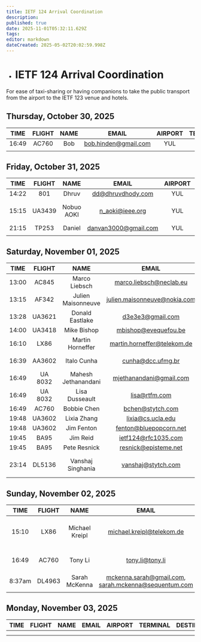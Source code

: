 ```yaml
---
title: IETF 124 Arrival Coordination
description: 
published: true
date: 2025-11-01T05:32:11.629Z
tags: 
editor: markdown
dateCreated: 2025-05-02T20:02:59.998Z
---
```


- # IETF 124 Arrival Coordination
For ease of taxi-sharing or having companions to take the public transport from the airport to the IETF 123 venue and hotels.

## Thursday, October 30, 2025

| TIME | FLIGHT | NAME | EMAIL | AIRPORT | TERMINAL | DESTINATION | NOTES |
|:----:|:------:|:----:|:-----:|:-------:|:--------:|:-----------:|:-----:|
| 16:49 | AC760 | Bob  | bob.hinden@gmail.com | YUL |  | Fairmont |       |
|      |        |      |       |         |          |             |       |


## Friday, October 31, 2025

| TIME | FLIGHT | NAME | EMAIL | AIRPORT | TERMINAL | DESTINATION | NOTES |
|:----:|:------:|:----:|:-----:|:-------:|:--------:|:-----------:|:-----:|
|14:22| 801|Dhruv |dd@dhruvdhody.com  |YUL   | |Fairmont  | |
|15:15|UA3439|Nobuo AOKI |n_aoki@ieee.org  |YUL   | |Fairmont  | Flight Arraval Time|
|21:15|TP253|Daniel|danvan3000@gmail.com|YUL| | Fairmont-ish | |
|      |       |      |       |         |          |             |       |


## Saturday, November 01, 2025

| TIME | FLIGHT | NAME | EMAIL | AIRPORT | TERMINAL | DESTINATION | NOTES |
|:----:|:------:|:----:|:-----:|:-------:|:--------:|:-----------:|:-----:|
| 13:00 | AC845 | Marco Liebsch  | marco.liebsch@neclab.eu | YUL |   |          |       |
| 13:15 | AF342 | Julien Maisonneuve  | julien.maisonneuve@nokia.com | YUL |   | Fairmont |       |
| 13:28 | UA3621 | Donald Eastlake | d3e3e3@gmail.com | YUL |  | Hilton Garden Inn | 
| 14:00 | UA3418 | Mike Bishop | mbishop@evequefou.be | YUL | 2 | Renaissance | |
| 16:10	| LX86 | Martin Horneffer | martin.horneffer@telekom.de | YUL | | Fairmont |
| 16:39	| AA3602 | Italo Cunha | cunha@dcc.ufmg.br | YUL | | Best Western Downtown |
| 16:49 | UA 8032 | Mahesh Jethanandani | mjethanandani@gmail.com | YUL | | Fairmont |
| 16:49 | UA 8032 | Lisa Dusseault | lisa@rtfm.com | YUL | | AirBnB | + kid |
| 16:49 | AC760 | Bobbie Chen | bchen@stytch.com | YUL |   | Fairmont |    | 
| 19:48 | UA3602 | Lixia Zhang | lixia@cs.ucla.edu | YUL |   | Fairmont |       |	
| 19:48 | UA3602 | Jim Fenton  | fenton@bluepopcorn.net | YUL | | Fairmont |       |
|  19:45   | BA95       | Jim Reid     | ietf124@rfc1035.com			     | YUL     |          |      Fairmont       |       | 
| 19:45 | BA95 | Pete Resnick  | resnick@episteme.net | YUL |   | Fairmont |       |
| 23:14 | DL5136 | Vanshaj Singhania | vanshaj@stytch.com | YUL | | Fairmont-ish (Marriott Chateau) |       |


## Sunday, November 02, 2025

| TIME | FLIGHT | NAME | EMAIL | AIRPORT | TERMINAL | DESTINATION | NOTES |
|:----:|:------:|:----:|:-----:|:-------:|:--------:|:-----------:|:-----:|
| 15:10 | LX86 | Michael Kreipl | michael.kreipl@telekom.de | YUL |          | Delta Hotel | can also go to another nearish hotel |
| 16:49 | AC760 | Tony Li | tony.li@tony.li | YUL |          | Fairmont | Preferences: 747, Lyft, Uber, Taxi |
| 8:37am | DL4963 | Sarah McKenna | mckenna.sarah@gmail.com, sarah.mckenna@sequentum.com | YUL |          | Fairmont | Preferences: Uber, Taxi |
|      |        |      |       |         |          |             |       |

## Monday, November 03, 2025

| TIME | FLIGHT | NAME | EMAIL | AIRPORT | TERMINAL | DESTINATION | NOTES |
|:----:|:------:|:----:|:-----:|:-------:|:--------:|:-----------:|:-----:|
|      |        |      |       |         |          |             |       |
|      |        |      |       |         |          |             |       |


